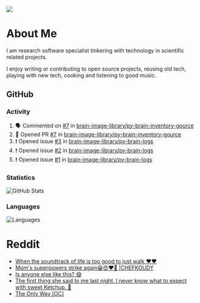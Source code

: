 ![](https://komarev.com/ghpvc/?username=icaoberg)

# About Me
I am research software specialist tinkering with technology in scientific related projects.

I enjoy writing or contributing to open source projects, reusing old tech, playing with new tech, cooking and listening to good music.

## GitHub
### Activity
<!--START_SECTION:activity-->
1. 🗣 Commented on [#7](https://github.com/brain-image-library/py-brain-inventory-gource/pull/7#issuecomment-1637291508) in [brain-image-library/py-brain-inventory-gource](https://github.com/brain-image-library/py-brain-inventory-gource)
2. 💪 Opened PR [#7](https://github.com/brain-image-library/py-brain-inventory-gource/pull/7) in [brain-image-library/py-brain-inventory-gource](https://github.com/brain-image-library/py-brain-inventory-gource)
3. ❗ Opened issue [#3](https://github.com/brain-image-library/py-brain-logs/issues/3) in [brain-image-library/py-brain-logs](https://github.com/brain-image-library/py-brain-logs)
4. ❗ Opened issue [#2](https://github.com/brain-image-library/py-brain-logs/issues/2) in [brain-image-library/py-brain-logs](https://github.com/brain-image-library/py-brain-logs)
5. ❗ Opened issue [#1](https://github.com/brain-image-library/py-brain-logs/issues/1) in [brain-image-library/py-brain-logs](https://github.com/brain-image-library/py-brain-logs)
<!--END_SECTION:activity-->

### Statistics
![GitHub Stats](https://github-readme-stats.vercel.app/api?username=icaoberg&count_private=true&show_icons=true)

### Languages
![Languages](https://github-readme-stats.vercel.app/api/top-langs/?username=icaoberg&show_icons=true&langs_count=10&hide=HTML,CSS,M)

# Reddit
<!-- BLOG-POST-LIST:START -->
- [When the soundtrack of life is too good to just walk ❤️❤️](https://www.reddit.com/r/u_icaoberg/comments/wp4k9l/when_the_soundtrack_of_life_is_too_good_to_just/)
- [Mom&#39;s superpowers strike again😁😍♥️🙏 |CHEFKOUDY](https://www.reddit.com/r/u_icaoberg/comments/wmxngf/moms_superpowers_strike_again_chefkoudy/)
- [Is anyone else like this? 😅](https://www.reddit.com/r/u_icaoberg/comments/wkq82y/is_anyone_else_like_this/)
- [The first thing she said to me last night. I never know what to expect with sweet Ketchup. 🤣](https://www.reddit.com/r/u_icaoberg/comments/ty1h5z/the_first_thing_she_said_to_me_last_night_i_never/)
- [The Only Way [OC]](https://www.reddit.com/r/u_icaoberg/comments/ty1cfr/the_only_way_oc/)
<!-- BLOG-POST-LIST:END -->
